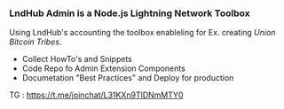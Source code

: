<!-- ### Hi there 👋 -->

### LndHub Admin is a Node.js Lightning Network Toolbox
Using LndHub's accounting the toolbox enableling for Ex. creating _Union Bitcoin Tribes_.

- Collect HowTo's and Snippets 
- Code Repo fo Admin Extension Components
- Documetation "Best Practices" and Deploy for production

TG : https://t.me/joinchat/L31KXn9TlDNmMTY0



<!--
**lndhub-admin/lndhub-admin** is a ✨ _special_ ✨ repository because its `README.md` (this file) appears on your GitHub profile.

Here are some ideas to get you started:

- 🔭 I’m currently working on ...
- 🌱 I’m currently learning ...
- 👯 I’m looking to collaborate on ...
- 🤔 I’m looking for help with ...
- 💬 Ask me about ...
- 📫 How to reach me: ...
- 😄 Pronouns: ...
- ⚡ Fun fact: ...
-->
